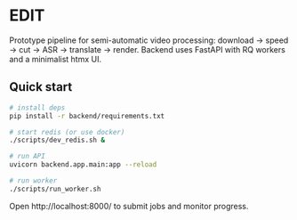 # EDIT

Prototype pipeline for semi-automatic video processing: download → speed → cut → ASR → translate → render. Backend uses FastAPI with RQ workers and a minimalist htmx UI.

## Quick start

```bash
# install deps
pip install -r backend/requirements.txt

# start redis (or use docker)
./scripts/dev_redis.sh &

# run API
uvicorn backend.app.main:app --reload

# run worker
./scripts/run_worker.sh
```

Open http://localhost:8000/ to submit jobs and monitor progress.
